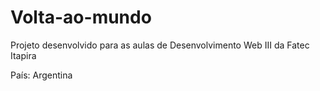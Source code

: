 # Volta-ao-mundo
Projeto desenvolvido para as aulas de Desenvolvimento Web III da Fatec Itapira

País: Argentina
